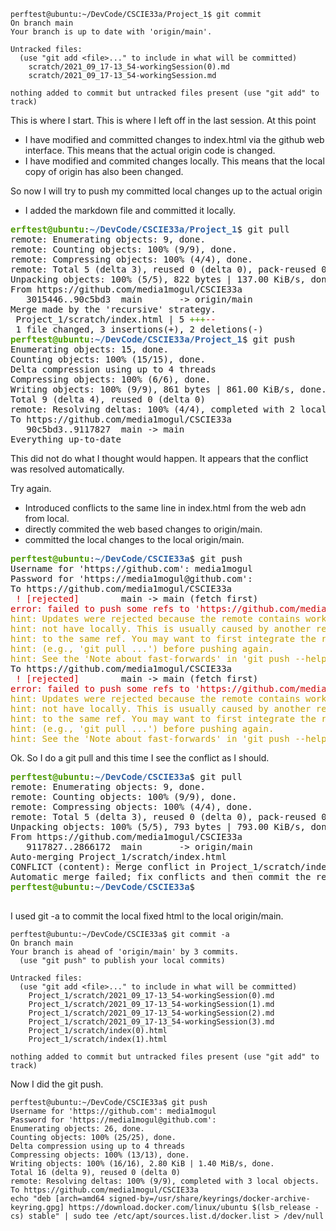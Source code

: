 ```
perftest@ubuntu:~/DevCode/CSCIE33a/Project_1$ git commit
On branch main
Your branch is up to date with 'origin/main'.

Untracked files:
  (use "git add <file>..." to include in what will be committed)
	scratch/2021_09_17-13_54-workingSession(0).md
	scratch/2021_09_17-13_54-workingSession.md

nothing added to commit but untracked files present (use "git add" to track)
```



This is where I start.
This is where I left off in the last session.
At this point
 - I have modified and committed changes to index.html via the github web interface. This means that the actual origin code is changed.
 - I have modified and commited changes locally. This  means that the local copy of origin has also been changed.

So now I will try to push my committed local changes up to the actual origin
 - I added the markdown file and committed it locally.

<pre><font color="#4E9A06"><b>erftest@ubuntu</b></font>:<font color="#3465A4"><b>~/DevCode/CSCIE33a/Project_1</b></font>$ git pull
remote: Enumerating objects: 9, done.
remote: Counting objects: 100% (9/9), done.
remote: Compressing objects: 100% (4/4), done.
remote: Total 5 (delta 3), reused 0 (delta 0), pack-reused 0
Unpacking objects: 100% (5/5), 822 bytes | 137.00 KiB/s, done.
From https://github.com/media1mogul/CSCIE33a
   3015446..90c5bd3  main       -&gt; origin/main
Merge made by the &apos;recursive&apos; strategy.
 Project_1/scratch/index.html | 5 <font color="#4E9A06">+++</font><font color="#CC0000">--</font>
 1 file changed, 3 insertions(+), 2 deletions(-)
<font color="#4E9A06"><b>perftest@ubuntu</b></font>:<font color="#3465A4"><b>~/DevCode/CSCIE33a/Project_1</b></font>$ git push
Enumerating objects: 15, done.
Counting objects: 100% (15/15), done.
Delta compression using up to 4 threads
Compressing objects: 100% (6/6), done.
Writing objects: 100% (9/9), 861 bytes | 861.00 KiB/s, done.
Total 9 (delta 4), reused 0 (delta 0)
remote: Resolving deltas: 100% (4/4), completed with 2 local objects.
To https://github.com/media1mogul/CSCIE33a
   90c5bd3..9117827  main -&gt; main
Everything up-to-date
</pre>

This did not do what I thought would happen.
It appears that the conflict was resolved automatically.

Try again.
 - Introduced conflicts to the same line in index.html from the web adn from local.
 - directly commited the web based changes to origin/main.
 - committed the local changes to the local origin/main.
 
 <pre><font color="#4E9A06"><b>perftest@ubuntu</b></font>:<font color="#3465A4"><b>~/DevCode/CSCIE33a</b></font>$ git push
Username for &apos;https://github.com&apos;: media1mogul
Password for &apos;https://media1mogul@github.com&apos;: 
To https://github.com/media1mogul/CSCIE33a
 <font color="#CC0000">! [rejected]       </font> main -&gt; main (fetch first)
<font color="#CC0000">error: failed to push some refs to &apos;https://github.com/media1mogul/CSCIE33a&apos;</font>
<font color="#C4A000">hint: Updates were rejected because the remote contains work that you do</font>
<font color="#C4A000">hint: not have locally. This is usually caused by another repository pushing</font>
<font color="#C4A000">hint: to the same ref. You may want to first integrate the remote changes</font>
<font color="#C4A000">hint: (e.g., &apos;git pull ...&apos;) before pushing again.</font>
<font color="#C4A000">hint: See the &apos;Note about fast-forwards&apos; in &apos;git push --help&apos; for details.</font>
To https://github.com/media1mogul/CSCIE33a
 <font color="#CC0000">! [rejected]       </font> main -&gt; main (fetch first)
<font color="#CC0000">error: failed to push some refs to &apos;https://github.com/media1mogul/CSCIE33a&apos;</font>
<font color="#C4A000">hint: Updates were rejected because the remote contains work that you do</font>
<font color="#C4A000">hint: not have locally. This is usually caused by another repository pushing</font>
<font color="#C4A000">hint: to the same ref. You may want to first integrate the remote changes</font>
<font color="#C4A000">hint: (e.g., &apos;git pull ...&apos;) before pushing again.</font>
<font color="#C4A000">hint: See the &apos;Note about fast-forwards&apos; in &apos;git push --help&apos; for details.</font>
</pre>
 
Ok. So I do a git pull and this time I see the conflict as I should.

<pre><font color="#4E9A06"><b>perftest@ubuntu</b></font>:<font color="#3465A4"><b>~/DevCode/CSCIE33a</b></font>$ git pull
remote: Enumerating objects: 9, done.
remote: Counting objects: 100% (9/9), done.
remote: Compressing objects: 100% (4/4), done.
remote: Total 5 (delta 3), reused 0 (delta 0), pack-reused 0
Unpacking objects: 100% (5/5), 793 bytes | 793.00 KiB/s, done.
From https://github.com/media1mogul/CSCIE33a
   9117827..2866172  main       -&gt; origin/main
Auto-merging Project_1/scratch/index.html
CONFLICT (content): Merge conflict in Project_1/scratch/index.html
Automatic merge failed; fix conflicts and then commit the result.
<font color="#4E9A06"><b>perftest@ubuntu</b></font>:<font color="#3465A4"><b>~/DevCode/CSCIE33a</b></font>$ 

</pre>

I  used git -a to commit the local fixed html to the local origin/main.

```
perftest@ubuntu:~/DevCode/CSCIE33a$ git commit -a
On branch main
Your branch is ahead of 'origin/main' by 3 commits.
  (use "git push" to publish your local commits)

Untracked files:
  (use "git add <file>..." to include in what will be committed)
	Project_1/scratch/2021_09_17-13_54-workingSession(0).md
	Project_1/scratch/2021_09_17-13_54-workingSession(1).md
	Project_1/scratch/2021_09_17-13_54-workingSession(2).md
	Project_1/scratch/2021_09_17-13_54-workingSession(3).md
	Project_1/scratch/index(0).html
	Project_1/scratch/index(1).html

nothing added to commit but untracked files present (use "git add" to track)
```
Now I did the git push.

```
perftest@ubuntu:~/DevCode/CSCIE33a$ git push
Username for 'https://github.com': media1mogul
Password for 'https://media1mogul@github.com': 
Enumerating objects: 26, done.
Counting objects: 100% (25/25), done.
Delta compression using up to 4 threads
Compressing objects: 100% (13/13), done.
Writing objects: 100% (16/16), 2.80 KiB | 1.40 MiB/s, done.
Total 16 (delta 9), reused 0 (delta 0)
remote: Resolving deltas: 100% (9/9), completed with 3 local objects.
To https://github.com/media1mogul/CSCIE33a
echo "deb [arch=amd64 signed-by=/usr/share/keyrings/docker-archive-keyring.gpg] https://download.docker.com/linux/ubuntu $(lsb_release -cs) stable" | sudo tee /etc/apt/sources.list.d/docker.list > /dev/null